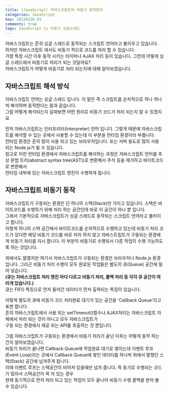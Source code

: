 ```yaml
---
title: (JavaScript) 자바스크립트의 비동기 동작원리
categories: JavaScript
key: 20220120_01
comments: true
tags: JavaScript js 비동기 싱글스레드
---
```


자바스크립트는 흔히 싱글 스레드로 동작되는 스크립트 언어라고 불리우고 있습니다.<br/>
하지만 자바스크립트 에서도 비동기 적으로 코드를 처리 할 수 있습니다.<br/>
가령 특정 시간 이후 동작 시키는 타이머나 AJAX 처리 등이 있습니다. 그런데 어떻게 싱글 스레드에서 비동기로 처리가 되는 것일까요?<br/>
자바스크립트가 어떻게 비동기로 처리 되는지에 대해 알아보겠습니다.

<!--more-->

자바스크립트 해석 방식
-

자바스크립트 언어는 싱글 스레드 입니다. 이 말은 즉 스크립트를 순차적으로 하나 하나씩 해석하며 동작한다는 말과 같습니다.<br/>
그럼 어떻게 해석되는지 살펴보면 어떤 원리로 비동기 코드가 처리 되는지 알 수 있겠지요

먼저 자바스크립트는 인터프리터(Interpreter) 언어 입니다. 그렇게 때문에 자바스크립트를 해석할 수 있는 곳에서 사용할 수 있는데 이 부분을 런타임 환경이라 부릅니다.<br/>
런타임 환경은 흔히 많이 사용 되고 있는 브라우저입니다. 또는 서버 용도로 많이 사용 되는 Node.js가 될 수 있습니다.<br/>
참고로 이런 런타임 환경에서 자바스크립트를 해석하는 과정은 자바스크립트 언어를 추상 문법 트리(abstract syntax tree(AST))로 변환해서 주석 등을 제거하고 바이트코드로 변환해서<br/>
런타임 내부에 있는 자바스크립트 엔진이 수행하게 됩니다.

자바스크립트 비동기 동작
-

자바스크립트가 구동되는 환경은 단 하나의 스택(Stack)만 가지고 있습니다. 스택은 바이트코드를 수행하기 위해 처리 하는 공간인데 바로 이 공간이 하나 뿐 입니다.<br/>
그래서 기본적으로 자바스크립트가 싱글 스레드로 동작되는 스크립트 언어라고 불러지고 합니다.<br/>
이렇게 하나의 스택 공간에서 바이트코드를 순차적으로 수행하고 있는데 비동기 처리 코드가 있다면 해당 비동기 코드를 바로 처리 하지 않고 자바스트립트가 구동되는 환경에게 비동기 처리를 지시 합니다. 이 부분이 비동기로 수행되서 다른 작업이 수행 가능하도록 하는 것입니다. <br/>

위에서도 말했지만 여기서 자바스크립트가 구동되는 환경은 브라우저나 Node.js 환경 입니다. 그리곤 비동기 처리 수행이 모두 완료된 작업들은 별도의 큐(Queue) 공간에 밀어 넣습니다.<br/>
**(큐는 자바스크립트 처리 엔진 마다 다르고 비동기 처리, 콜백 처리 등 각각 큐 공간이 여러개 있습니다.)**<br/>
큐는 FIFO 특징으로 먼저 들어간 데이터가 먼저 출력되는 특징이 있습니다.

이렇게 별도의 큐에 비동기 코드 처리완료 대기가 있는 공간을 'Callback Queue'라고 표현 합니다.<br/>
흔히 자바스크립트에서 사용 되는 setTimeout()함수나 AJAX처리는 자바스크립트 자체에서 처리 되는 것이 아니고 모두 자바스크립트가<br/>
구동 되는 환경에서 제공 되는 API를 호출하는 것 뿐입니다.

그럼 자바스크립트가 구동되는 환경에서 비동기 처리가 끝난 이후는 어떻게 동작 하는 건지 알아보겠습니다.<br/>
비동기 처리가 끝나면 Callback Queue에 작업완료 대기로 쌓이는데 이벤트 루프(Event Loop)라는 곳에서 Callback Queue에 쌓인 데이터를 하나씩 위에서 말했던 스택(Stack) 공간에 넘겨주게 됩니다.<br/>
이때 이벤트 루프는 스택공간이 비어져 있을때만 넘겨 줍니다. 즉 동기로 수행되는 코드가 많아서 스택공간이 꽉 차 있는 경우<br/>
현재 동기적으로 먼저 처리 되고 있는 작업이 모두 끝나야 비동기 수행 콜백을 받아 볼 수 있습니다.
